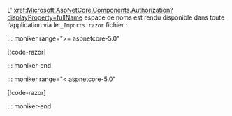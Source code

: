L' <xref:Microsoft.AspNetCore.Components.Authorization?displayProperty=fullName> espace de noms est rendu disponible dans toute l’application via le `_Imports.razor` fichier :

::: moniker range=">= aspnetcore-5.0"

[!code-razor[](imports-standalone-5x.razor?highlight=3)]

::: moniker-end

::: moniker range="< aspnetcore-5.0"

[!code-razor[](imports-standalone-3x.razor?highlight=3)]

::: moniker-end
